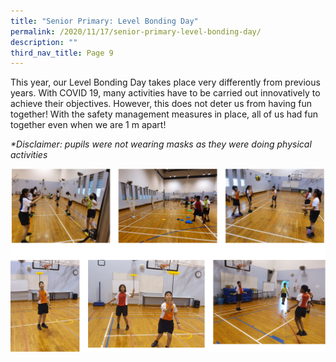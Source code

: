 ```yaml
---
title: "Senior Primary: Level Bonding Day"
permalink: /2020/11/17/senior-primary-level-bonding-day/
description: ""
third_nav_title: Page 9
---
```


<p>This year, our Level Bonding Day takes place very differently from previous years. With COVID 19, many activities have to be carried out innovatively to achieve their objectives. However, this does not deter us from having fun together! With the safety management measures in place, all of us had fun together even when we are 1 m apart!</p>
<p><em>*Disclaimer: pupils were not wearing masks as they were doing physical activities</em></p>
<img src="/images/senior.png">